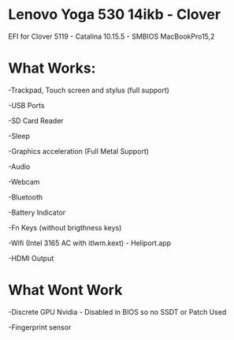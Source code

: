 # Lenovo Yoga 530 14ikb - Clover

EFI for Clover 5119 - Catalina 10.15.5 - SMBIOS MacBookPro15,2

# What Works:


-Trackpad, Touch screen and stylus (full support)

-USB Ports

-SD Card Reader

-Sleep

-Graphics acceleration (Full Metal Support)

-Audio

-Webcam

-Bluetooth

-Battery Indicator

-Fn Keys (without brigthness keys)

-Wifi (Intel 3165 AC with itlwm.kext) - Heliport.app

-HDMI Output


# What Wont Work

-Discrete GPU Nvidia - Disabled in BIOS so no SSDT or Patch Used

-Fingerprint sensor

